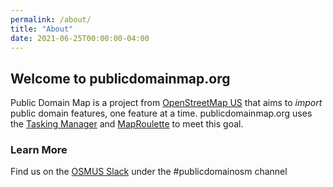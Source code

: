 ```yaml
---
permalink: /about/
title: "About"
date: 2021-06-25T00:00:00-04:00
---
```


## Welcome to publicdomainmap.org

Public Domain Map is a project from [OpenStreetMap US](https://www.openstreetmap.us) that aims to _import_ public domain features, one feature at a time.
publicdomainmap.org uses the [Tasking Manager](https://wiki.openstreetmap.org/wiki/Tasking_Manager) and [MapRoulette](https://wiki.openstreetmap.org/wiki/MapRoulette) to meet this goal.

### Learn More

Find us on the [OSMUS Slack](https://osmus.slack.com) under the #publicdomainosm channel

